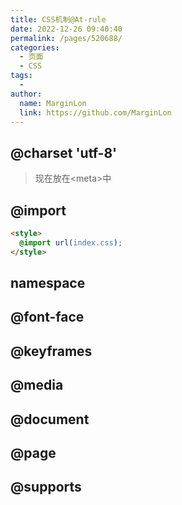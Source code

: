 ```yaml
---
title: CSS机制@At-rule
date: 2022-12-26 09:40:40
permalink: /pages/520688/
categories:
  - 页面
  - CSS
tags:
  -
author:
  name: MarginLon
  link: https://github.com/MarginLon
---
```


## @charset 'utf-8'

> 现在放在\<meta\>中

## @import

```html
<style>
  @import url(index.css);
</style>
```

## namespace

## @font-face

## @keyframes

## @media

## @document

## @page

## @supports
